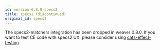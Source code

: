 ```yaml
---
id: version-0.8.0-specs2
title: specs2 (discontinued)
original_id: specs2
---
```


The specs2-matchers integration has been dropped in weaver 0.8.0. If you want to test CE code with specs2 UX, please consider using [cats-effect-testing](https://github.com/typelevel/cats-effect-testing).
